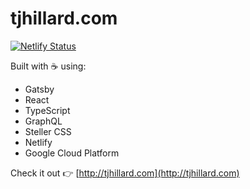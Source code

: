 # tjhillard.com

[![Netlify Status](https://api.netlify.com/api/v1/badges/8ac95a43-1365-404d-a1d8-7f4454884df2/deploy-status)](https://app.netlify.com/sites/tjhillard/deploys)

Built with ☕️ using:

- Gatsby
- React
- TypeScript
- GraphQL
- Steller CSS
- Netlify
- Google Cloud Platform

Check it out 👉 [http://tjhillard.com](http://tjhillard.com)
